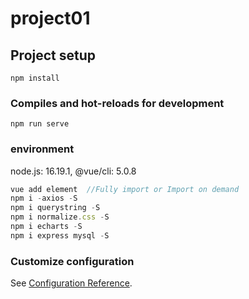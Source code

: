 # project01

## Project setup
```
npm install
```

### Compiles and hot-reloads for development
```
npm run serve
```

### environment 

node.js: 16.19.1, @vue/cli: 5.0.8

```js
vue add element  //Fully import or Import on demand
npm i -axios -S
npm i querystring -S
npm i normalize.css -S
npm i echarts -S
npm i express mysql -S
```



### Customize configuration
See [Configuration Reference](https://cli.vuejs.org/config/).
